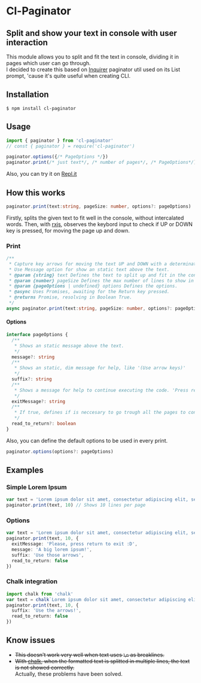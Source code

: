 # **Cl-Paginator** 
## Split and show your text in console with user interaction
This module allows you to split and fit the text in console, dividing it in pages which user can go through.\
I decided to create this based on [Inquirer](https://www.npmjs.com/package/inquirer) paginator util used on its List prompt, 'cause it's quite useful when creating CLI.
## **Installation**
```console
$ npm install cl-paginator
```
## **Usage**
```ts
import { paginator } from 'cl-paginator'
// const { paginator } = require('cl-paginator')

paginator.options({/* PageOptions */})
paginator.print(/* just text*/, /* number of pages*/, /* PageOptions*/)
```
Also, you can try it on [Repl.it](https://repl.it/@JezerM/Paginator-test)
## **How this works**
```ts
paginator.print(text:string, pageSize: number, options?: pageOptions)
```
Firstly, splits the given text to fit well in the console, without intercalated words. Then, with [rxjs](https://www.npmjs.com/package/rxjs), observes the keybord input to check if UP or DOWN key is pressed, for moving the page up and down.
### **Print**
```ts
/**
 * Capture key arrows for moving the text UP and DOWN with a determinate PageSize.
 * Use Message option for show an static text above the text.
 * @param {string} text Defines the text to split up and fit in the console.
 * @param {number} pageSize Defines the max number of lines to show in console. Use a positive integer.
 * @param {pageOptions | undefined} options Defines the options.
 * @async Uses Promises, awaiting for the Return key pressed.
 * @returns Promise, resolving in Boolean True.
 */
async paginator.print(text:string, pageSize: number, options?: pageOptions)
```
#### **Options**
```ts
interface pageOptions {
  /**
   * Shows an static message above the text.
   */
  message?: string
  /**
   * Shows an static, dim message for help, like '(Use arrow keys)'
   */
  suffix?: string
  /**
   * Shows a message for help to continue executing the code. 'Press return button to exit'
   */
  exitMessage?: string
  /**
   * If true, defines if is neccesary to go trough all the pages to continue.
   */
  read_to_return?: boolean
}
```
Also, you can define the default options to be used in every print.
```typescript
paginator.options(options?: pageOptions)
```

## **Examples**
### **Simple Lorem Ipsum**
```ts
var text = 'Lorem ipsum dolor sit amet, consectetur adipiscing elit, sed do eiusmod tempor incididunt ut labore et dolore magna aliqua...' // Just a big lorem ipsum
paginator.print(text, 10) // Shows 10 lines per page
```
### **Options**
```ts
var text = 'Lorem ipsum dolor sit amet, consectetur adipiscing elit, sed do eiusmod tempor incididunt ut labore et dolore magna aliqua...' // The same big lorem ipsum
paginator.print(text, 10, {
  exitMessage: 'Please, press return to exit :D',
  message: 'A big lorem ipsum!',
  suffix: 'Use those arrows',
  read_to_return: false
})
```
### **Chalk integration**
```ts
import chalk from 'chalk'
var text = chalk`Lorem ipsum dolor sit amet, consectetur adipiscing elit, sed do eiusmod {bold.green tempor incididunt ut labore et dolore magna aliqua...}`
paginator.print(text, 10, {
  suffix: 'Use the arrows!',
  read_to_return: false
})
```
## **Know issues**
- ~~This doesn't work very well when text uses `\n` as breaklines.~~
- ~~With [chalk](https://www.npmjs.com/package/chalk), when the formatted text is splitted in multiple lines, the text is not showed correctly.~~\
Actually, these problems have been solved.